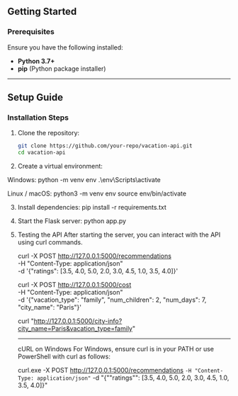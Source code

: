 ## Getting Started

### Prerequisites

Ensure you have the following installed:
- **Python 3.7+**
- **pip** (Python package installer)

---

## Setup Guide

### Installation Steps

1. Clone the repository:
   ```bash
   git clone https://github.com/your-repo/vacation-api.git
   cd vacation-api

2. Create a virtual environment:

Windows:
    python -m venv env
    .\env\Scripts\activate

Linux / macOS:
    python3 -m venv env
    source env/bin/activate

3. Install dependencies:
    pip install -r requirements.txt

4. Start the Flask server:
    python app.py

5. Testing the API
    After starting the server, you can interact with the API using curl commands.

    curl -X POST http://127.0.0.1:5000/recommendations \
    -H "Content-Type: application/json" \
    -d '{"ratings": [3.5, 4.0, 5.0, 2.0, 3.0, 4.5, 1.0, 3.5, 4.0]}'

    curl -X POST http://127.0.0.1:5000/cost \
    -H "Content-Type: application/json" \
    -d '{"vacation_type": "family", "num_children": 2, "num_days": 7, "city_name": "Paris"}'

    curl "http://127.0.0.1:5000/city-info?city_name=Paris&vacation_type=family"

    ------------------------------------

    cURL on Windows
    For Windows, ensure curl is in your PATH or use PowerShell with curl as follows:

    curl.exe -X POST http://127.0.0.1:5000/recommendations `
    -H "Content-Type: application/json" `
    -d "{""ratings"": [3.5, 4.0, 5.0, 2.0, 3.0, 4.5, 1.0, 3.5, 4.0]}"